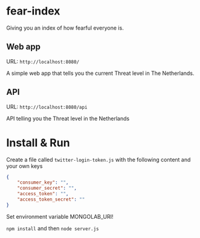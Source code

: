 # fear-index

Giving you an index of how fearful everyone is.

## Web app

URL: `http://localhost:8080/`

A simple web app that tells you the current Threat level in The Netherlands.

## API

URL: `http://localhost:8080/api`

API telling you the Threat level in the Netherlands

# Install & Run

Create a file called `twitter-login-token.js` with the following content and your own keys

```json
{
	"consumer_key": "",
	"consumer_secret": "",
	"access_token": "",
	"access_token_secret": ""
}

```

Set environment variable MONGOLAB_URI!

`npm install` and then `node server.js`
